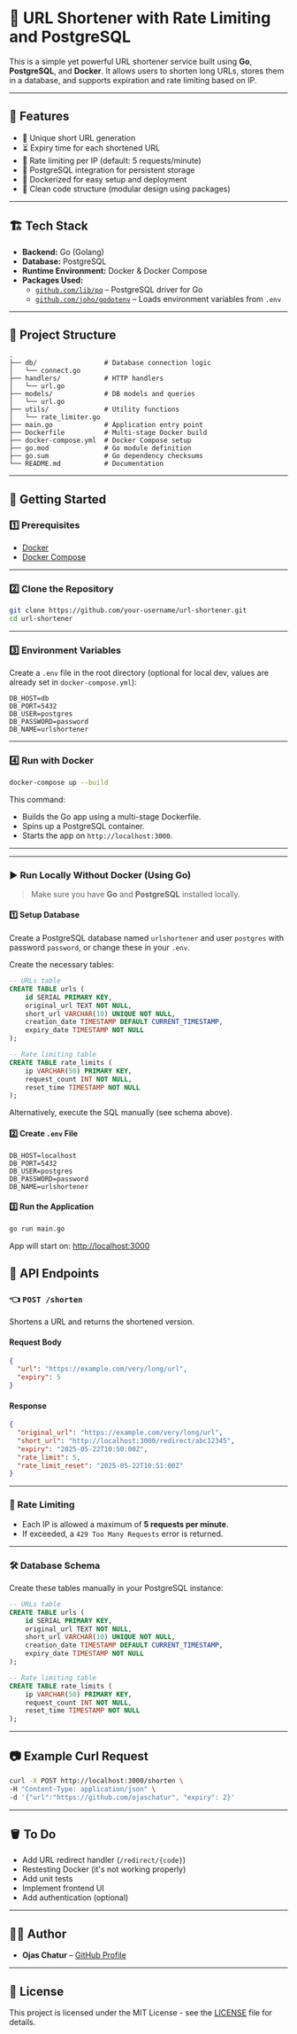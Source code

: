 # 🔗 URL Shortener with Rate Limiting and PostgreSQL

This is a simple yet powerful URL shortener service built using **Go**, **PostgreSQL**, and **Docker**. It allows users to shorten long URLs, stores them in a database, and supports expiration and rate limiting based on IP.

---

## 📆 Features

- 🔐 Unique short URL generation
- ⏳ Expiry time for each shortened URL
- 🚫 Rate limiting per IP (default: 5 requests/minute)
- 📂 PostgreSQL integration for persistent storage
- 🐳 Dockerized for easy setup and deployment
- 📂 Clean code structure (modular design using packages)

---

## 🏗️ Tech Stack

- **Backend:** Go (Golang)
- **Database:** PostgreSQL
- **Runtime Environment:** Docker & Docker Compose
- **Packages Used:**
  - [`github.com/lib/pq`](https://github.com/lib/pq) – PostgreSQL driver for Go
  - [`github.com/joho/godotenv`](https://github.com/joho/godotenv) – Loads environment variables from `.env`

---

## 📁 Project Structure

```
.
├── db/                 # Database connection logic
│   └── connect.go
├── handlers/           # HTTP handlers
│   └── url.go
├── models/             # DB models and queries
│   └── url.go
├── utils/              # Utility functions
│   └── rate_limiter.go
├── main.go             # Application entry point
├── Dockerfile          # Multi-stage Docker build
├── docker-compose.yml  # Docker Compose setup
├── go.mod              # Go module definition
├── go.sum              # Go dependency checksums
└── README.md           # Documentation
```

---

## 🚀 Getting Started

### 1️⃣ Prerequisites

- [Docker](https://www.docker.com/)
- [Docker Compose](https://docs.docker.com/compose/)

---

### 2️⃣ Clone the Repository

```bash
git clone https://github.com/your-username/url-shortener.git
cd url-shortener
```

---

### 3️⃣ Environment Variables

Create a `.env` file in the root directory (optional for local dev, values are already set in `docker-compose.yml`):

```env
DB_HOST=db
DB_PORT=5432
DB_USER=postgres
DB_PASSWORD=password
DB_NAME=urlshortener
```

---

### 4️⃣ Run with Docker

```bash
docker-compose up --build
```

This command:

- Builds the Go app using a multi-stage Dockerfile.
- Spins up a PostgreSQL container.
- Starts the app on `http://localhost:3000`.

---

---

### ▶️ Run Locally Without Docker (Using Go)

> Make sure you have **Go** and **PostgreSQL** installed locally.

#### 1️⃣ Setup Database

Create a PostgreSQL database named `urlshortener` and user `postgres` with password `password`, or change these in your `.env`.

Create the necessary tables:

```sql
-- URLs table
CREATE TABLE urls (
    id SERIAL PRIMARY KEY,
    original_url TEXT NOT NULL,
    short_url VARCHAR(10) UNIQUE NOT NULL,
    creation_date TIMESTAMP DEFAULT CURRENT_TIMESTAMP,
    expiry_date TIMESTAMP NOT NULL
);

-- Rate limiting table
CREATE TABLE rate_limits (
    ip VARCHAR(50) PRIMARY KEY,
    request_count INT NOT NULL,
    reset_time TIMESTAMP NOT NULL
);
```

Alternatively, execute the SQL manually (see schema above).

#### 2️⃣ Create `.env` File

```env
DB_HOST=localhost
DB_PORT=5432
DB_USER=postgres
DB_PASSWORD=password
DB_NAME=urlshortener
```

#### 3️⃣ Run the Application

```bash
go run main.go
```

App will start on: [http://localhost:3000](http://localhost:3000)


## 🔌 API Endpoints

### 👈 `POST /shorten`

Shortens a URL and returns the shortened version.

#### Request Body

```json
{
  "url": "https://example.com/very/long/url",
  "expiry": 5
}
```

#### Response

```json
{
  "original_url": "https://example.com/very/long/url",
  "short_url": "http://localhost:3000/redirect/abc12345",
  "expiry": "2025-05-22T10:50:00Z",
  "rate_limit": 5,
  "rate_limit_reset": "2025-05-22T10:51:00Z"
}
```

---

### 🚫 Rate Limiting

- Each IP is allowed a maximum of **5 requests per minute**.
- If exceeded, a `429 Too Many Requests` error is returned.

---

### 🛠️ Database Schema

Create these tables manually in your PostgreSQL instance:

```sql
-- URLs table
CREATE TABLE urls (
    id SERIAL PRIMARY KEY,
    original_url TEXT NOT NULL,
    short_url VARCHAR(10) UNIQUE NOT NULL,
    creation_date TIMESTAMP DEFAULT CURRENT_TIMESTAMP,
    expiry_date TIMESTAMP NOT NULL
);

-- Rate limiting table
CREATE TABLE rate_limits (
    ip VARCHAR(50) PRIMARY KEY,
    request_count INT NOT NULL,
    reset_time TIMESTAMP NOT NULL
);
```

---

## 📷 Example Curl Request

```bash
curl -X POST http://localhost:3000/shorten \
-H "Content-Type: application/json" \
-d '{"url":"https://github.com/ojaschatur", "expiry": 2}'
```

---

## 🪣 To Do

- Add URL redirect handler (`/redirect/{code}`)
- Restesting Docker (it's not working properly)
- Add unit tests
- Implement frontend UI
- Add authentication (optional)

---

## 👨‍💼 Author

- **Ojas Chatur** – [GitHub Profile](https://github.com/ojaschatur)

---

## 📄 License

This project is licensed under the MIT License - see the [LICENSE](LICENSE) file for details.
